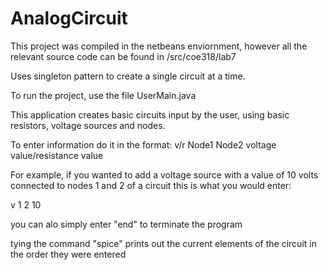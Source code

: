 # AnalogCircuit

This project was compiled in the netbeans enviornment, however all the relevant source code can be found in /src/coe318/lab7

Uses singleton pattern to create a single circuit at a time.

To run the project, use the file UserMain.java

This application creates basic circuits input by the user, using basic resistors, voltage sources and nodes.


To enter information do it in the format: v/r Node1 Node2 voltage value/resistance value

For example, if you wanted to add a voltage source with a value of 10 volts connected to nodes 1 and 2 of a circuit this is what you would enter:

v 1 2 10

you can alo simply enter "end" to terminate the program

tying the command "spice" prints out the current elements of the circuit in the order they were entered

